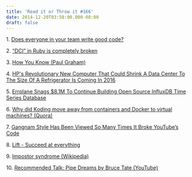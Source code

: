 ```yaml
---
title: 'Read it or Throw it #166'
date: 2014-12-20T03:58:00.000-08:00
draft: false
---
```


1. [Does everyone in your team write good code?](http://blog.arkency.com/2014/12/does-everyone-in-your-team-write-good-code/)  

2. [“DCI” in Ruby is completely broken](http://tonyarcieri.com/dci-in-ruby-is-completely-broken)

3. [How You Know (Paul Graham)](http://paulgraham.com/know.html)

4. [HP's Revolutionary New Computer That Could Shrink A Data Center To The Size Of A Refrigerator Is Coming In 2016](http://www.businessinsider.com/hp-the-machine-first-prototype-coming-in-2016-2014-12)

5. [Errplane Snags $8.1M To Continue Building Open Source InfluxDB Time Series Database](http://techcrunch.com/2014/12/08/errplane-snags-8-1m-to-continue-building-open-source-influxdb-time-database/)

6. [Why did Koding move away from containers and Docker to virtual machines? (Quora)](http://www.quora.com/Why-did-Koding-move-away-from-containers-and-Docker-to-virtual-machines)

7. [Gangnam Style Has Been Viewed So Many Times It Broke YouTube’s Code](http://techcrunch.com/2014/12/03/gangnam-style-has-been-viewed-so-many-times-it-broke-youtubes-code/)

8. [Lift - Succeed at everything](https://www.lift.do/)

9. [Impostor syndrome (Wikipedia)](http://en.wikipedia.org/wiki/Impostor_syndrome)

10. [Recommended Talk: Pipe Dreams by Bruce Tate (YouTube)](https://www.youtube.com/watch?v=d3pk8yLzPxA)